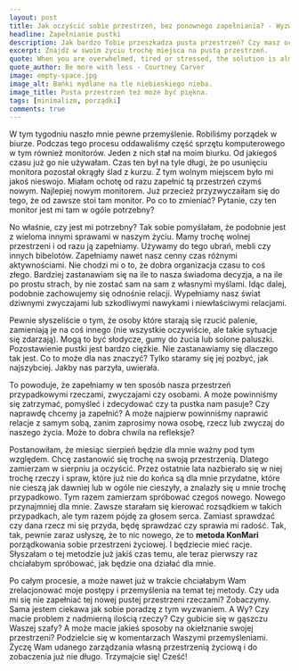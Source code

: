 ```yaml
---
layout: post
title: Jak oczyścić sobie przestrzeń, bez ponownego zapełniania? - Wyzwanie na sierpień
headline: Zapełnianie pustki
description: Jak bardzo Tobie przeszkadza pusta przestrzeń? Czy masz ochotę od razu ją zapełnić? Czas na sprzątanie i odnajdywanie wolnej przestrzeni.
excerpt: Znajdź w swoim życiu trochę miejsca na pustą przestrzeń.
quote: When you are overwhelmed, tired or stressed, the solution is almost always... less.
quote_author: Be more with less - Courtney Carver
image: empty-space.jpg
image_alt: Bańki mydlane na tle niebieskiego nieba.
image_title: Pusta przestrzeń też może być piękna.
tags: [minimalizm, porządki]
comments: true
---
```


W tym tygodniu naszło mnie pewne przemyślenie. Robiliśmy porządek w biurze. Podczas tego procesu oddawaliśmy część sprzętu komputerowego w tym również monitorów. Jeden z nich stał na moim biurku. Od jakiegoś czasu już go nie używałam. Czas ten był na tyle długi, że po usunięciu monitora pozostał okrągły ślad z kurzu. Z tym wolnym miejscem było mi jakoś nieswojo. Miałam ochotę od razu zapełnić tą przestrzeń czymś nowym. Najlepiej nowym monitorem. Już przecież przyzwyczaiłam się do tego, że od zawsze stoi tam monitor. Po co to zmieniać? Pytanie, czy ten monitor jest mi tam w ogóle potrzebny?

<!--break-->

No właśnie, czy jest mi potrzebny? Tak sobie pomyślałam, że podobnie jest z wieloma innymi sprawami w naszym życiu. Mamy trochę wolnej przestrzeni i od razu ją zapełniamy. Używamy do tego ubrań, mebli czy innych bibelotów. Zapełniamy nawet nasz cenny czas różnymi aktywnościami. Nie chodzi mi o to, że dobra organizacja czasu to coś złego. Bardziej zastanawiam się na ile to nasza świadoma decyzja, a na ile po prostu strach, by nie zostać sam na sam z własnymi myślami. Idąc dalej, podobnie zachowujemy się odnośnie relacji. Wypełniamy nasz świat dziwnymi zwyczajami lub szkodliwymi nawykami i niewłaściwymi relacjami.

Pewnie słyszeliście o tym, że osoby które starają się rzucić palenie, zamieniają je na coś innego (nie wszystkie oczywiście, ale takie sytuacje się zdarzają). Mogą to być słodycze, gumy do żucia lub solone paluszki. Pozostawienie pustki jest bardzo ciężkie. Nie zastanawiamy się dlaczego tak jest. Co to może dla nas znaczyć? Tylko staramy się jej pozbyć, jak najszybciej. Jakby nas parzyła, uwierała.

To powoduje, że zapełniamy w ten sposób nasza przestrzeń przypadkowymi rzeczami, zwyczajami czy osobami. A może powinniśmy się zatrzymać, pomyśleć i zdecydować czy ta pustka nam pasuje? Czy naprawdę chcemy ja zapełnić? A może najpierw powinniśmy naprawić relacje z samym sobą, zanim zaprosimy nowa osobę, rzecz lub zwyczaj do naszego życia. Może to dobra chwila na refleksje?

Postanowiłam, że miesiąc sierpień będzie dla mnie ważny pod tym względem. Chcę zastanowić się trochę na swoją przestrzenią. Dlatego zamierzam w sierpniu ja oczyścić. Przez ostatnie lata nazbierało się w niej trochę rzeczy i spraw, które już nie do końca są dla mnie przydatne, które nie cieszą jak dawniej lub w ogóle nie cieszyły, a znalazły się u mnie trochę przypadkowo. Tym razem zamierzam spróbować czegoś nowego. Nowego przynajmniej dla mnie. Zawsze starałam się kierować rozsądkiem w takich przypadkach, ale tym razem pójdę za głosem serca. Zamiast sprawdzać czy dana rzecz mi się przyda, będę sprawdzać czy sprawia mi radość. Tak, tak, pewnie zaraz usłyszę, że to nic nowego, że to **metoda KonMari** porządkowania sobie przestrzeni życiowej. I będziecie mieć racje. Słyszałam o tej metodzie już jakiś czas temu, ale teraz pierwszy raz chciałabym spróbować, jak będzie ona działać dla mnie.

Po całym procesie, a może nawet już w trakcie chciałabym Wam zrelacjonować moje postępy i przemyślenia na temat tej metody. Czy uda mi się nie zapełniać tej nowej pustej przestrzeni rzeczami? Zobaczymy. Sama jestem ciekawa jak sobie poradzę z tym wyzwaniem. A Wy? Czy macie problem z nadmierną ilością rzeczy? Czy gubicie się w gąszczu Waszej szafy? A może macie jakieś sposoby na okiełznanie swojej przestrzeni? Podzielcie się w komentarzach Waszymi przemyśleniami. Życzę Wam udanego zarządzania własną przestrzenią życiową i do zobaczenia już nie długo. Trzymajcie się! Cześć!
